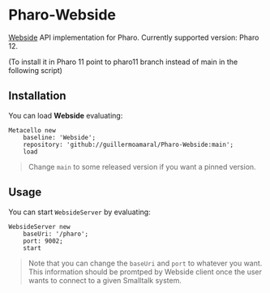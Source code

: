# Pharo-Webside
[Webside](https://github.com/guillermoamaral/Webside) API implementation for Pharo.
Currently supported version: Pharo 12.

(To install it in Pharo 11 point to pharo11 branch instead of main in the following script)

## Installation

You can load **Webside** evaluating:
```smalltalk
Metacello new
	baseline: 'Webside';
	repository: 'github://guillermoamaral/Pharo-Webside:main';
	load
```
>  Change `main` to some released version if you want a pinned version.

## Usage

You can start `WebsideServer` by evaluating:
```smalltalk
WebsideServer new
	baseUri: '/pharo';
	port: 9002;
	start
```

> Note that you can change the `baseUri` and `port` to whatever you want. This information should be promtped by Webside client once the user wants to connect to a given Smalltalk system.
